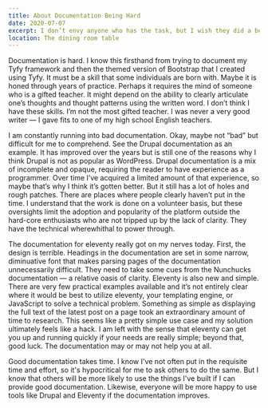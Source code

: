 ```yaml
---
title: About Documentation Being Hard
date: 2020-07-07
excerpt: I don’t envy anyone who has the task, but I wish they did a better job.
location: The dining room table
---
```

<span class="dropcap">D</span>ocumentation is hard. I know this firsthand from trying to document my Tyfy framework and then the themed version of Bootstrap that I created using Tyfy. It must be a skill that some individuals are born with. Maybe it is honed through years of practice. Perhaps it requires the mind of someone who is a gifted teacher. It might depend on the ability to clearly articulate one’s thoughts and thought patterns using the written word. I don’t think I have these skills. I’m not the most gifted teacher. I was never a very good writer — I gave fits to one of my high school English teachers.

I am constantly running into bad documentation. Okay, maybe not “bad” but difficult for me to comprehend. See the Drupal documentation as an example. It has improved over the years but is still one of the reasons why I think Drupal is not as popular as WordPress. Drupal documentation is a mix of incomplete and opaque, requiring the reader to have experience as a programmer. Over time I’ve acquired a limited amount of that experience, so maybe that’s why I think it’s gotten better. But it still has a lot of holes and rough patches. There are places where people clearly haven’t put in the time. I understand that the work is done on a volunteer basis, but these oversights limit the adoption and popularity of the platform outside the hard-core enthusiasts who are not tripped up by the lack of clarity. They have the technical wherewhithal to power through.

The documentation for eleventy really got on my nerves today. First, the design is terrible. Headings in the documentation are set in some narrow, diminuative font that makes parsing pages of the documentation unnecessarily difficult. They need to take some cues from the Nunchucks documentation — a relative oasis of clarity. Eleventy is also new and simple. There are very few practical examples available and it’s not entirely clear where it would be best to utilize eleventy, your templating engine, or JavaScript to solve a technical problem. Something as simple as displaying the full text of the latest post on a page took an extraordinary amount of time to research. This seems like a pretty simple use case and my solution ultimately feels like a hack. I am left with the sense that eleventy can get you up and running quickly if your needs are really simple; beyond that, good luck. The documentation may or may not help you at all.

Good documentation takes time. I know I've not often put in the requisite time and effort, so it's hypocritical for me to ask others to do the same. But I know that others will be more likely to use the things I've built if I can provide good documentation. Likewise, everyone will be more happy to use tools like Drupal and Eleventy if the documentation improves. 